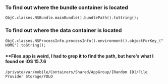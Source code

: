 ### To find out where the bundle container is located

`ObjC.classes.NSBundle.mainBundle().bundlePath().toString();`

### To find out where the data container is located

`ObjC.classes.NSProcessInfo.processInfo().environment().objectForKey_("HOME").toString();`



#### **Files.app is weird, I had to grep it to find the path, but here's what I found on iOS 15.7.6

`/private/var/mobile/Containers/Shared/AppGroup/[Random ID]/File Provider Storage/YOLO`
